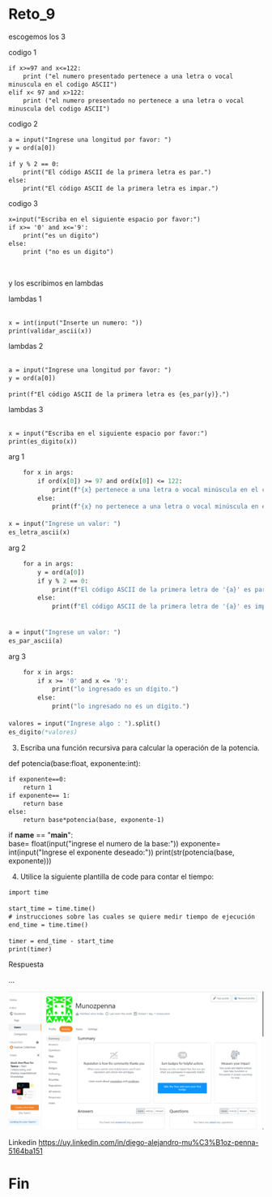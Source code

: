 # Reto_9
escogemos los 3 

codigo 1


```x= int (input("inserte un numero:"))
if x>=97 and x<=122: 
    print ("el numero presentado pertenece a una letra o vocal minuscula en el codigo ASCII")
elif x< 97 and x>122:
    print ("el numero presentado no pertenece a una letra o vocal minuscula del codigo ASCII")
```

codigo 2
```
a = input("Ingrese una longitud por favor: ")
y = ord(a[0])

if y % 2 == 0:
    print("El código ASCII de la primera letra es par.")
else:
    print("El código ASCII de la primera letra es impar.")
```


codigo 3

```
x=input("Escriba en el siguiente espacio por favor:")
if x>= '0' and x<='9':
    print("es un digito")
else:
    print ("no es un digito")

   
```

 y los escribimos en lambdas

lambdas 1

```validar_ascii = lambda x: "el numero presentado pertenece a una letra o vocal minuscula en el codigo ASCII" if x >= 97 and x <= 122 else "el numero presentado no pertenece a una letra o vocal minuscula del codigo ASCII"

x = int(input("Inserte un numero: "))
print(validar_ascii(x))
```

lambdas 2

``` es_par = lambda x: "par" if x % 2 == 0 else "impar"

a = input("Ingrese una longitud por favor: ")
y = ord(a[0])

print(f"El código ASCII de la primera letra es {es_par(y)}.")
```

lambdas 3

``` s_digito = lambda x: "es un digito" if x >= '0' and x <= '9' else "no es un digito"

x = input("Escriba en el siguiente espacio por favor:")
print(es_digito(x))  
```

arg 1

``` def es_letra_ascii(*args):
    for x in args:
        if ord(x[0]) >= 97 and ord(x[0]) <= 122:
            print(f"{x} pertenece a una letra o vocal minúscula en el código ASCII")
        else:
            print(f"{x} no pertenece a una letra o vocal minúscula en el código ASCII")

x = input("Ingrese un valor: ")
es_letra_ascii(x)
```

arg 2

``` def es_par_ascii(*args):
    for a in args: 
        y = ord(a[0])
        if y % 2 == 0:
            print(f"El código ASCII de la primera letra de '{a}' es par.")
        else:
            print(f"El código ASCII de la primera letra de '{a}' es impar.")


a = input("Ingrese un valor: ")
es_par_ascii(a)
```

arg 3

```def es_digito(*args):
    for x in args:
        if x >= '0' and x <= '9':
            print("lo ingresado es un dígito.")
        else:
            print("lo ingresado no es un dígito.")

valores = input("Ingrese algo : ").split()
es_digito(*valores)
```



3. Escriba una función recursiva para calcular la operación de la potencia.

def potencia(base:float, exponente:int):
 

    if exponente==0:
        return 1
    if exponente== 1:
        return base
    else:
        return base*potencia(base, exponente-1) 
if __name__ == "__main__":  
    base= float(input("ingrese el numero de la base:"))
    exponente= int(input("Ingrese el exponente deseado:"))
    print(str(potencia(base, exponente)))

4. Utilice la siguiente plantilla de code para contar el tiempo:
```
import time

start_time = time.time()
# instrucciones sobre las cuales se quiere medir tiempo de ejecución
end_time = time.time()

timer = end_time - start_time
print(timer)
```

Respuesta







...


![asi.png](asi.png "Usuario creado" )

Linkedin 
https://uy.linkedin.com/in/diego-alejandro-mu%C3%B1oz-penna-5164ba151

# Fin
